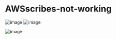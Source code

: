 # AWSscribes-not-working

![image](https://github.com/user-attachments/assets/b6e23647-6825-4d87-a664-4b2102b7ac57)
![image](https://github.com/user-attachments/assets/bd7807ae-7076-47d0-b834-ec116d821a02)

![image](https://github.com/user-attachments/assets/6231bac0-10a6-4037-9cea-915687a67ce1)
